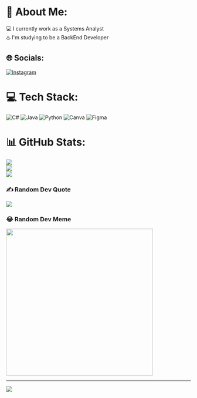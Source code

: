 # 💫 About Me:
💻 I currently work as a Systems Analyst<br>♨️ I'm studying to be a BackEnd Developer


## 🌐 Socials:
[![Instagram](https://img.shields.io/badge/Instagram-%23E4405F.svg?logo=Instagram&logoColor=white)](https://instagram.com/engenharia_atipica) 

# 💻 Tech Stack:
![C#](https://img.shields.io/badge/c%23-%23239120.svg?style=for-the-badge&logo=csharp&logoColor=white) ![Java](https://img.shields.io/badge/java-%23ED8B00.svg?style=for-the-badge&logo=openjdk&logoColor=white) ![Python](https://img.shields.io/badge/python-3670A0?style=for-the-badge&logo=python&logoColor=ffdd54) ![Canva](https://img.shields.io/badge/Canva-%2300C4CC.svg?style=for-the-badge&logo=Canva&logoColor=white) ![Figma](https://img.shields.io/badge/figma-%23F24E1E.svg?style=for-the-badge&logo=figma&logoColor=white)
# 📊 GitHub Stats:
![](https://github-readme-stats.vercel.app/api?username=vlfreitaspaws&theme=dark&hide_border=false&include_all_commits=false&count_private=false)<br/>
![](https://github-readme-streak-stats.herokuapp.com/?user=vlfreitaspaws&theme=dark&hide_border=false)<br/>
![](https://github-readme-stats.vercel.app/api/top-langs/?username=vlfreitaspaws&theme=dark&hide_border=false&include_all_commits=false&count_private=false&layout=compact)

### ✍️ Random Dev Quote
![](https://quotes-github-readme.vercel.app/api?type=horizontal&theme=radical)

### 😂 Random Dev Meme
<img src='https://randommeme-five.vercel.app/' style="height: 400px;"/>

---
[![](https://visitcount.itsvg.in/api?id=vlfreitaspaws&icon=0&color=0)](https://visitcount.itsvg.in)

<!-- Proudly created with GPRM ( https://gprm.itsvg.in ) -->